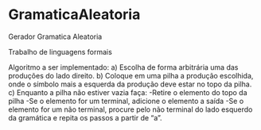 # GramaticaAleatoria
Gerador Gramatica Aleatoria

Trabalho de linguagens formais

Algoritmo a ser implementado:
a) Escolha de forma arbitrária uma das produções do lado direito.
b) Coloque em uma pilha a produção escolhida, onde o símbolo mais a esquerda da produção deve estar no topo da pilha.
c) Enquanto a pilha não estiver vazia faça:
-Retire o elemento do topo da pilha
-Se o elemento for um terminal, adicione o elemento a saída
-Se o elemento for um não terminal, procure pelo não terminal do lado esquerdo da gramática e repita os passos a partir de “a”.

